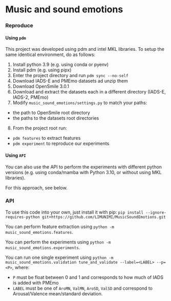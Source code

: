 # Music and sound emotions

### Reproduce

#### Using `pdm`

This project was developed using pdm and intel MKL libraries. To setup the same
identical environment, do as follows:

1. Install python 3.9 (e.g. using conda or pyenv)
2. Install pdm (e.g. using pipx)
3. Enter the project directory and run `pdm sync --no-self`
4. Download IADS-E and PMEmo datasets ad unzip them
5. Download OpenSmile 3.0.1
6. Download and extract the datasets each in a different directory (IADS-E, IADS-2, PMEmo)
7. Modify `music_sound_emotions/settings.py` to match your paths:

- the path to OpenSmile root directory
- the paths to the datasets root directories

8. From the project root run:

- `pdm features` to extract features
- `pdm experiment` to reproduce our experiments

#### Using `API`

You can also use the API to perform the experiments with different python versions
(e.g. using conda/mamba with Python 3.10, or without using MKL libraries).

For this approach, see below.

### API

To use this code into your own, just install it with pip:
`pip install --ignore-requires-python git+https://github.com/LIMUNIMI/MusicSoundEmotions.git`

You can perform feature extraction using `python -m music_sound_emotions.features`.

You can perform the experiments using `python -m music_sound_emotions.experiments`.

You can run one single experiment using `python -m
music_sound_emotions.validation tune_and_validate --label=<LABEL> --p=<P>`, where:

- `P` must be float between 0 and 1 and corresponds to how much of IADS is added
  with PMEmo
- `LABEL` must be one of `AroMN`, `ValMN`, `AroSD`, `ValSD` and correspond to
  Arousal/Valence mean/standard deviation.
